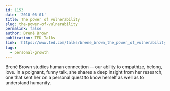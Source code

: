 ```yaml
---
id: 1153
date: '2010-06-01'
title: The power of vulnerability
slug: the-power-of-vulnerability
permalink: false
author: Brené Brown
publication: TED Talks
link: 'https://www.ted.com/talks/brene_brown_the_power_of_vulnerability?language=en'
tags:
  - personal-growth
---
```

Brené Brown studies human connection -- our ability to empathize, belong, love. In a poignant, funny talk, she shares a deep insight from her research, one that sent her on a personal quest to know herself as well as to understand humanity.
